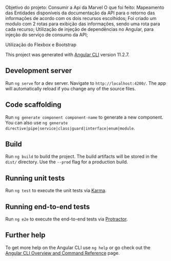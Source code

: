 Objetivo do projeto: Consumir a Api da Marvel
O que foi feito: Mapeamento das Entidades disponíveis da documentação da API para o retorno das informações de acordo com os dois recursos escolhidos;
Foi criado um modulo com 2 rotas para exibição das informações, sendo uma rota para cada recurso;
Utilização de injeção de dependências no Angular, para injeção do serviço de consumo da API;

Utilização do Flexbox e Bootstrap 

This project was generated with [Angular CLI](https://github.com/angular/angular-cli) version 11.2.7.

## Development server

Run `ng serve` for a dev server. Navigate to `http://localhost:4200/`. The app will automatically reload if you change any of the source files.

## Code scaffolding

Run `ng generate component component-name` to generate a new component. You can also use `ng generate directive|pipe|service|class|guard|interface|enum|module`.

## Build

Run `ng build` to build the project. The build artifacts will be stored in the `dist/` directory. Use the `--prod` flag for a production build.

## Running unit tests

Run `ng test` to execute the unit tests via [Karma](https://karma-runner.github.io).

## Running end-to-end tests

Run `ng e2e` to execute the end-to-end tests via [Protractor](http://www.protractortest.org/).

## Further help

To get more help on the Angular CLI use `ng help` or go check out the [Angular CLI Overview and Command Reference](https://angular.io/cli) page.
